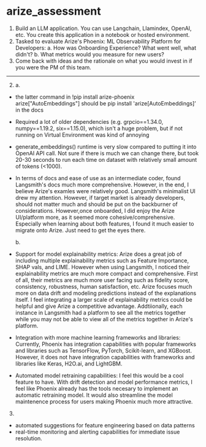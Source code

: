 # arize_assessment
1. Build an LLM application. You can use Langchain, Llamindex, OpenAI, etc. You create this application in a notebook or hosted environment.
2. Tasked to evaluate Arize's Phoenix: ML Observability Platform for Developers:
  a. How was Onboarding Experience? What went well, what didn't?
  b. What metrics would you measure for new users?
3. Come back with ideas and the rationale on what you would invest in if you were the PM of this team.
________________________________________________________________________________________________________________________________________________

2. a.
- the latter command in !pip install arize-phoenix arize["AutoEmbeddings"] should be pip install 'arize[AutoEmbeddings]’ in the docs
- Required a lot of older dependencies (e.g. grpcio==1.34.0, numpy==1.19.2, six==1.15.0), which isn't a huge problem, but if not running on Virtual Environment was kind of annoying
- generate_embeddings() runtime is very slow compared to putting it into OpenAI API call. Not sure if there is much we can change there, but took 20-30 seconds to run each time on dataset with relatively small amount of tokens (<1000).
- In terms of docs and ease of use as an intermediate coder, found Langsmith's docs much more comprehensive. However, in the end, I believe Arize's examles were relatively good. Langsmith's minimalist UI drew my attention. However, if target market is already developers, should not matter much and should be put on the backburner of considerations. However,once onboarded, I did enjoy the Arize UI/platform more, as it seemed more cohesive/comprehensive. Especially when learning about both features, I found it much easier to migrate onto Arize. Just need to get the eyes there.
  
   b.
- Support for model explainability metrics: Arize does a great job of including multiple explainability metrics such as Feature Importance, SHAP vals, and LIME. However when using Langsmith, I noticed their explainability metrics are much more compact and comprehensive. First of all, their metrics are much more user facing such as fidelity score, consistency, robustness, human satisfaction, etc. Arize focuses much more on data drift and modeling predictions instead of the explanations itself. I feel integrating a larger scale of explainability metrics could be helpful and give Arize a competitive advantage. Addtiionally, each instance in Langsmith had a platform to see all the metrics together while you may not be able to view all of the metrics together in Arize's platform.
- Integration with more machine learning frameworks and libraries: Currently, Phoenix has integration capabilities with popular frameworks and libraries such as TensorFlow, PyTorch, Scikit-learn, and XGBoost. However, it does not have integration capabilities with frameworks and libraries like Keras, H2O.ai, and LightGBM.
- Automated model retraining capabilities: I feel this would be a cool feature to have. With drift detection and model performance metrics, I feel like Phoenix already has the tools necesary to implement an automatic retraining model. It would also streamline the model maintenence process for users making Phoenix much more attractive.

3.
- automated suggestions for feature engineering based on data patterns
- real-time monitoring and alerting capabilities for immediate issue resolution.

